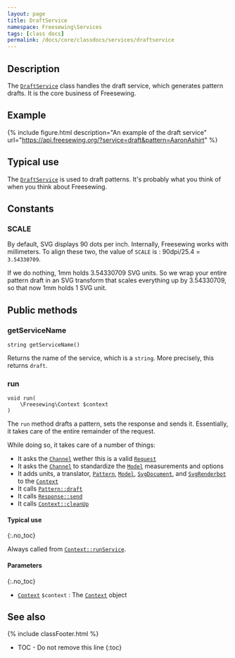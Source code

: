 ```yaml
---
layout: page
title: DraftService
namespace: Freesewing\Services
tags: [class docs]
permalink: /docs/core/classdocs/services/draftservice
---
```

## Description 

The [`DraftService`](draftservice) class handles the draft service, 
which generates pattern drafts. 
It is the core business of Freesewing.

## Example

{% include figure.html 
    description="An example of the draft service"
    url="https://api.freesewing.org/?service=draft&pattern=AaronAshirt"
%}


## Typical use

The [`DraftService`](draftservice) is used to draft patterns. It's probably what
you think of when you think about Freesewing. 

## Constants

### SCALE

By default, SVG displays 90 dots per inch. 
Internally, Freesewing works with millimeters.
To align these two, the value of `SCALE` is : 90dpi/25.4 = `3.54330709`.

If we do nothing, 1mm holds 3.54330709 SVG units. 
So we wrap your entire pattern draft in an SVG transform that
scales everything up by 3.54330709, so that now 1mm holds 1 SVG unit.

## Public methods

### getServiceName

```php?start_inline=1
string getServiceName() 
```
Returns the name of the service, which is a `string`. More precisely, this returns `draft`.

### run

```php?start_inline=1
void run(
    \Freesewing\Context $context
) 
```
The `run` method drafts a pattern, sets the response and sends it.
Essentially, it takes care of the entire remainder of the request.

While doing so, it takes care of a number of things:

- It asks the [`Channel`](/class/channels/core/channel) wether this is a valid [`Request`](../request)
- It asks the [`Channel`](/class/channels/core/channel) to standardize the [`Model`](../model) measurements and options
- It adds units, a translator, [`Pattern`](../patterns/core/pattern), [`Model`](../model), 
[`SvgDocument`](../svgdocument), and [`SvgRenderbot`](../svgrenderbot) to the [`Context`](../context)
- It calls [`Pattern::draft`](../patterns/core/pattern#draft)
- It calls [`Response::send`](../response#send)
- It calls [`Context::cleanUp`](../context#cleanup)

#### Typical use
{:.no_toc}

Always called from [`Context::runService`](../context#runservice).

#### Parameters
{:.no_toc}

- [`Context`](../context) `$context` : The [`Context`](../context) object


## See also
{% include classFooter.html %}
* TOC - Do not remove this line
{:toc}
